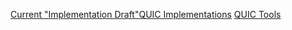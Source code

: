 [Current "Implementation Draft"](https://github.com/quicwg/base-drafts/wiki/11th-Implementation-Draft)[QUIC Implementations](https://github.com/quicwg/base-drafts/wiki/Implementations)
[QUIC Tools](https://github.com/quicwg/base-drafts/wiki/Tools)
